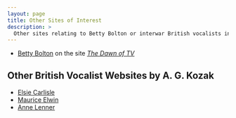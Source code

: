 ```yaml
---
layout: page
title: Other Sites of Interest
description: >
  Other sites relating to Betty Bolton or interwar British vocalists in general
---
```


- [Betty Bolton](http://www.tvdawn.com/earliest-tv/the-marcus-games-discs-1932-35/betty-bolton/) on the site *[The Dawn of TV](http://www.tvdawn.com/)*

## Other British Vocalist Websites by A. G. Kozak

- [Elsie Carlisle](https://www.elsiecarlisle.com)
- [Maurice Elwin](https://mauriceelwin.com)
- [Anne Lenner](https://annelenner.com)

